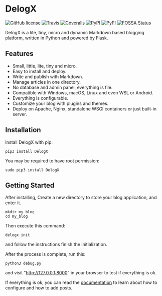 # DelogX

[![GitHub license](https://img.shields.io/badge/license-LGPL%20v3-blue.svg?style=flat-square)](https://raw.githubusercontent.com/deluxghost/DelogX/master/LICENSE)
[![Travis](https://img.shields.io/travis/deluxghost/DelogX.svg?style=flat-square)](https://travis-ci.org/deluxghost/DelogX/)
[![Coveralls](https://img.shields.io/coveralls/deluxghost/DelogX.svg?style=flat-square)](https://coveralls.io/github/deluxghost/DelogX)
[![PyPI](https://img.shields.io/pypi/pyversions/DelogX.svg?style=flat-square)](https://pypi.python.org/pypi/DelogX)
[![PyPI](https://img.shields.io/pypi/v/DelogX.svg?style=flat-square)](https://pypi.python.org/pypi/DelogX)
[![FOSSA Status](https://app.fossa.io/api/projects/git%2Bhttps%3A%2F%2Fgithub.com%2Fdeluxghost%2FDelogX.svg?type=small)](https://app.fossa.io/projects/git%2Bhttps%3A%2F%2Fgithub.com%2Fdeluxghost%2FDelogX?ref=badge_small)

DelogX is a lite, tiny, micro and dynamic Markdown based blogging platform, written in Python and powered by Flask.

## Features

* Small, little, lite, tiny and micro.
* Easy to install and deploy.
* Write and publish with Markdown.
* Manage articles in one directory.
* No database and admin panel, everything is file.
* Compatible with Windows, macOS, Linux and even WSL or Android.
* Everything is configurable.
* Customize your blog with plugins and themes.
* Deploy on Apache, Nginx, standalone WSGI containers or just built-in server.

## Installation

Install DelogX with pip:

```shell
pip3 install DelogX
```

You may be required to have root permission:

```shell
sudo pip3 install DelogX
```

## Getting Started

After installing, Create a new directory to store your blog application, and enter it.

```shell
mkdir my_blog
cd my_blog
```

Then execute this command:

```shell
delogx init
```

and follow the instructions finish the initialization.

After the process is complete, run this:

```shell
python3 debug.py
```

and visit "http://127.0.0.1:8000" in your browser to test if everything is ok.

If everything is ok, you can read the [documentation] to learn about how to configure and how to add posts.

[documentation]: https://github.com/deluxghost/DelogX/wiki
